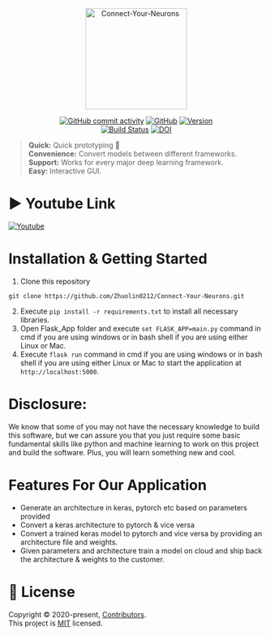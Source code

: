 <p align="center">
  <img
    width="200"
    src="https://raw.githubusercontent.com/Zhuolin0212/Connect-Your-Neurons/master/logo%20(2).png"
    alt="Connect-Your-Neurons"
  />
</p>
<p align="center">
  <a href="https://img.shields.io/github/commit-activity/m/Zhuolin0212/Connect-Your-Neurons?style=plastic"
    ><img
      src="https://img.shields.io/github/commit-activity/m/Zhuolin0212/Connect-Your-Neurons?style=plastic"
      alt="GitHub commit activity"
  /></a>
  <a href="https://github.com/Zhuolin0212/Connect-Your-Neurons/blob/master/LICENSE"
    ><img
      src="https://img.shields.io/github/license/Zhuolin0212/Project1?style=plastic"
      alt="GitHub"
  /></a>
  <a href="https://img.shields.io/badge/version-0.01-brightgreen"
    ><img
      src="https://img.shields.io/badge/version-0.01-brightgreen"
      alt="Version"/></a
  ><br />
  <a href="https://travis-ci.org/Zhuolin0212/Connect-Your-Neurons.svg?branch=master)](https://travis-ci.org/Zhuolin0212/Connect-Your-Neurons"
    ><img
      src="https://travis-ci.org/Zhuolin0212/Connect-Your-Neurons.svg?branch=master"
      alt="Build Status"
  /></a>
 <a href="https://doi.org/10.5281/zenodo.4023294"
    ><img 
      src="https://zenodo.org/badge/DOI/10.5281/zenodo.4023294.svg" 
      alt="DOI"
 ></a>
</p>

<!-- This is commented out. 

# Connect Your Neurons
[comment]: <> (![GitHub commit activity](https://img.shields.io/github/commit-activity/m/Zhuolin0212/Connect-Your-Neurons?style=plastic))
[comment]: <> (![GitHub](https://img.shields.io/github/license/Zhuolin0212/Project1?style=plastic))
[comment]: <> (![Version](https://img.shields.io/badge/version-0.01-brightgreen))
[comment]: <> ([![Build Status](https://travis-ci.org/Zhuolin0212/Connect-Your-Neurons.svg?branch=master)](https://travis-ci.org/Zhuolin0212/Connect-Your-Neurons))
[comment]: <> ([![DOI](https://zenodo.org/badge/DOI/10.5281/zenodo.4023294.svg)](https://doi.org/10.5281/zenodo.4023294))
=======
>>>>>>> 4875d19dd8a0f9b6c98e38da57ecb78e02f12ba1
-->
>**Quick:** Quick prototyping  🚀  
>**Convenience:** Convert models between different frameworks.  
>**Support:** Works for every major deep learning framework.  
>**Easy:** Interactive GUI.  

# ▶</strong> Youtube Link
[![Youtube](http://img.youtube.com/vi/H0h6bSO6XEI/0.jpg)](http://www.youtube.com/watch?v=H0h6bSO6XEI "111")

# Installation & Getting Started
1) Clone this repository
```
git clone https://github.com/Zhuolin0212/Connect-Your-Neurons.git
```
2) Execute ```pip install -r requirements.txt``` to install all necessary libraries.
3) Open Flask_App folder and execute ```set FLASK_APP=main.py``` command in cmd if you are using windows or in bash shell if you are using either Linux or Mac.
4) Execute ```flask run``` command in cmd if you are using windows or in bash shell if you are using either Linux or Mac to start the application at ```http://localhost:5000```.

# Disclosure:

We know that some of you may not have the necessary knowledge to build this software, but we can assure you that you just require some basic fundamental skills like python and machine learning to work on this project and build the software. Plus, you will learn something new and cool.

# Features For Our Application
- Generate an architecture in keras, pytorch etc based on parameters provided
- Convert a keras architecture to pytorch & vice versa
- Convert a trained keras model to pytorch and vice versa by providing an architecture file and weights.
- Given parameters and architecture train a model on cloud and ship back the architecture & weights to the customer.
# 📝 License
Copyright © 2020-present, [Contributors](https://github.com/Zhuolin0212/Connect-Your-Neurons/graphs/contributors).<br>
This project is [MIT](https://github.com/Zhuolin0212/Connect-Your-Neurons/blob/master/LICENSE) licensed.
